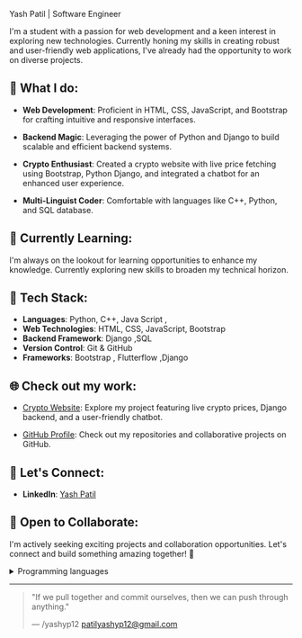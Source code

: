  Yash Patil  | Software Engineer 

 

I'm a   student with a passion for web development and a keen interest in exploring new technologies. Currently honing my skills in creating robust and user-friendly web applications, I've already had the opportunity to work on diverse projects.

## 🚀 What I do:

- **Web Development**: Proficient in HTML, CSS, JavaScript, and Bootstrap for crafting intuitive and responsive interfaces.
  
- **Backend Magic**: Leveraging the power of Python and Django to build scalable and efficient backend systems.
  
- **Crypto Enthusiast**: Created a crypto website with live price fetching using Bootstrap, Python Django, and integrated a chatbot for an enhanced user experience.

- **Multi-Linguist Coder**: Comfortable with languages like C++, Python, and SQL database.

## 🌱 Currently Learning:

I'm always on the lookout for learning opportunities to enhance my knowledge. Currently exploring new skills to broaden my technical horizon.

## 🔧 Tech Stack:

- **Languages**: Python, C++, Java Script ,
- **Web Technologies**: HTML, CSS, JavaScript, Bootstrap
- **Backend Framework**: Django ,SQL 
- **Version Control**: Git & GitHub
- **Frameworks**: Bootstrap , Flutterflow ,Django

## 🌐 Check out my work:

- [Crypto Website](https://github.com/yashyp12/Cryptox): Explore my project featuring live crypto prices, Django backend, and a user-friendly chatbot.
  

- [GitHub Profile](https://github.com/yashyp12): Check out my repositories and collaborative projects on GitHub.

## 👥 Let's Connect:

- **LinkedIn**: [Yash Patil](https://www.linkedin.com/in/yashyp12/)

## 🤝 Open to Collaborate:

I'm actively seeking exciting projects and collaboration opportunities. Let's connect and build something amazing together! 🚀

<details>
<summary>Programming languages</summary>

| Rank | Languages |
|-----:|-----------|
|     1| Python|
|     2| Java Script    |
|     3| SQL
      4| C++

</details>

---
> "If we pull together and commit ourselves, then we can push through anything."
> 
> — /yashyp12
patilyashyp12@gmail.com
